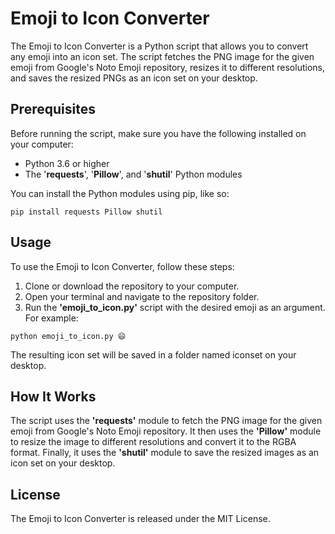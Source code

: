 # Emoji to Icon Converter

The Emoji to Icon Converter is a Python script that allows you to convert any emoji into an icon set. The script fetches the PNG image for the given emoji from Google's Noto Emoji repository, resizes it to different resolutions, and saves the resized PNGs as an icon set on your desktop.

## Prerequisites

Before running the script, make sure you have the following installed on your computer:

- Python 3.6 or higher
- The '**requests**', '**Pillow**', and '**shutil**' Python modules


You can install the Python modules using pip, like so:


`pip install requests Pillow shutil`


## Usage

To use the Emoji to Icon Converter, follow these steps:

1. Clone or download the repository to your computer.
1. Open your terminal and navigate to the repository folder.
1. Run the **'emoji_to_icon.py'** script with the desired emoji as an argument. 
For example:

`python emoji_to_icon.py 😄`

The resulting icon set will be saved in a folder named iconset on your desktop.

## How It Works

The script uses the **'requests'** module to fetch the PNG image for the given emoji from Google's Noto Emoji repository. It then uses the **'Pillow'** module to resize the image to different resolutions and convert it to the RGBA format. Finally, it uses the **'shutil'** module to save the resized images as an icon set on your desktop.

## License

The Emoji to Icon Converter is released under the MIT License.
